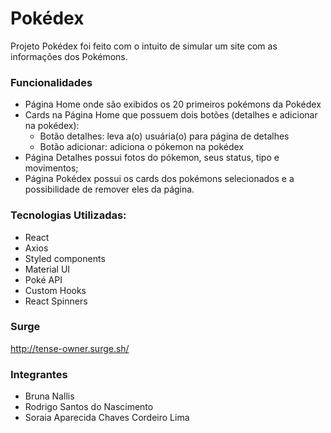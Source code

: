 # Pokédex

Projeto Pokédex foi feito com o intuito de simular um site com as informações dos Pokémons.

### Funcionalidades

- Página Home onde são exibidos os 20 primeiros pokémons da Pokédex
- Cards na Página Home que possuem dois botões (detalhes e adicionar na pokédex):
  - Botão detalhes: leva a(o) usuária(o) para página de detalhes
  - Botão adicionar: adiciona o pókemon na pokédex
- Página Detalhes possui fotos do pókemon, seus status, tipo e movimentos;
- Página Pokédex possui os cards dos pokémons selecionados e a possibilidade de remover eles da página.

### Tecnologias Utilizadas:

- React
- Axios
- Styled components
- Material UI
- Poké API
- Custom Hooks
- React Spinners

### Surge 

http://tense-owner.surge.sh/

### Integrantes

- Bruna Nallis
- Rodrigo Santos do Nascimento
- Soraia Aparecida Chaves Cordeiro Lima


